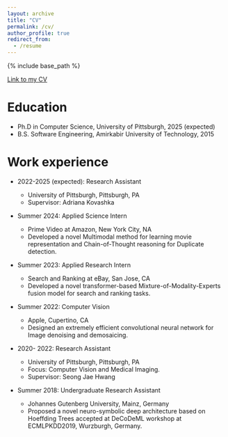 ```yaml
---
layout: archive
title: "CV"
permalink: /cv/
author_profile: true
redirect_from:
  - /resume
---
```


{% include base_path %}

[Link to my CV](http://sinamalakouti.github.io/files/SinaMalakouti_Resume.pdf)

Education
======
* Ph.D in Computer Science, University of Pittsburgh, 2025 (expected)
* B.S. Software Engineering, Amirkabir University of Technology, 2015

Work experience
======

* 2022-2025 (expected): Research Assistant
  * University of Pittsburgh, Pittsburgh, PA
  * Supervisor: Adriana Kovashka
 
* Summer 2024: Applied Science Intern
  * Prime Video at Amazon, New York City, NA
  * Developed a novel Multimodal method for learning movie representation and Chain-of-Thought reasoning for Duplicate detection.  

* Summer 2023: Applied Research Intern
  * Search and Ranking at eBay, San Jose, CA
  * Developed a novel transformer-based Mixture-of-Modality-Experts fusion model for search and ranking tasks. 
    

* Summer 2022: Computer Vision 
  * Apple, Cupertino, CA
  * Designed an extremely efficient convolutional neural network for Image denoising and demosaicing. 

* 2020- 2022: Research Assistant
  * University of Pittsburgh, Pittsburgh, PA
  * Focus: Computer Vision and Medical Imaging. 
  * Supervisor: Seong Jae Hwang
* Summer 2018: Undergraduate Research Assistant
  * Johannes Gutenberg University, Mainz, Germany
  * Proposed a novel neuro-symbolic deep architecture based on Hoeffding Trees accepted at DeCoDeML workshop at ECMLPKDD2019, Wurzburgh, Germany. 
  
